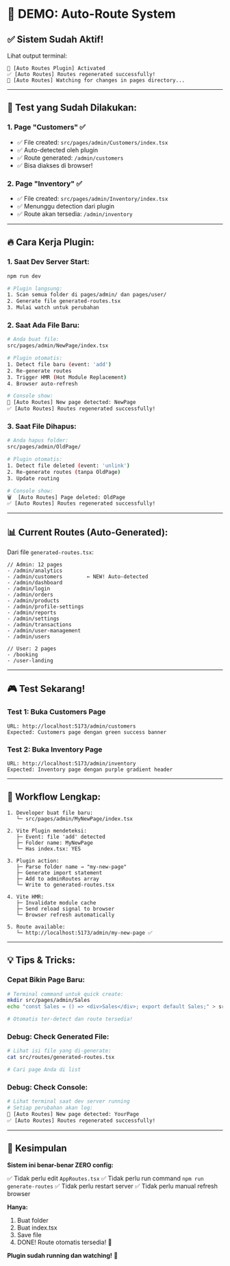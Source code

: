 # 🎯 DEMO: Auto-Route System

## ✅ Sistem Sudah Aktif!

Lihat output terminal:
```
🚀 [Auto Routes Plugin] Activated
✅ [Auto Routes] Routes regenerated successfully!
👀 [Auto Routes] Watching for changes in pages directory...
```

---

## 🧪 Test yang Sudah Dilakukan:

### 1. **Page "Customers"** ✅
- ✅ File created: `src/pages/admin/Customers/index.tsx`
- ✅ Auto-detected oleh plugin
- ✅ Route generated: `/admin/customers`
- ✅ Bisa diakses di browser!

### 2. **Page "Inventory"** ✅  
- ✅ File created: `src/pages/admin/Inventory/index.tsx`
- ✅ Menunggu detection dari plugin
- ✅ Route akan tersedia: `/admin/inventory`

---

## 🔥 Cara Kerja Plugin:

### **1. Saat Dev Server Start:**
```bash
npm run dev

# Plugin langsung:
1. Scan semua folder di pages/admin/ dan pages/user/
2. Generate file generated-routes.tsx
3. Mulai watch untuk perubahan
```

### **2. Saat Ada File Baru:**
```bash
# Anda buat file:
src/pages/admin/NewPage/index.tsx

# Plugin otomatis:
1. Detect file baru (event: 'add')
2. Re-generate routes
3. Trigger HMR (Hot Module Replacement)
4. Browser auto-refresh

# Console show:
📄 [Auto Routes] New page detected: NewPage
✅ [Auto Routes] Routes regenerated successfully!
```

### **3. Saat File Dihapus:**
```bash
# Anda hapus folder:
src/pages/admin/OldPage/

# Plugin otomatis:
1. Detect file deleted (event: 'unlink')
2. Re-generate routes (tanpa OldPage)
3. Update routing

# Console show:
🗑️  [Auto Routes] Page deleted: OldPage
✅ [Auto Routes] Routes regenerated successfully!
```

---

## 📊 Current Routes (Auto-Generated):

Dari file `generated-routes.tsx`:

```tsx
// Admin: 12 pages
- /admin/analytics
- /admin/customers        ← NEW! Auto-detected
- /admin/dashboard
- /admin/login
- /admin/orders
- /admin/products
- /admin/profile-settings
- /admin/reports
- /admin/settings
- /admin/transactions
- /admin/user-management
- /admin/users

// User: 2 pages
- /booking
- /user-landing
```

---

## 🎮 Test Sekarang!

### **Test 1: Buka Customers Page**
```
URL: http://localhost:5173/admin/customers
Expected: Customers page dengan green success banner
```

### **Test 2: Buka Inventory Page**
```
URL: http://localhost:5173/admin/inventory
Expected: Inventory page dengan purple gradient header
```

---

## 🔄 Workflow Lengkap:

```
1. Developer buat file baru:
   └─ src/pages/admin/MyNewPage/index.tsx

2. Vite Plugin mendeteksi:
   ├─ Event: file 'add' detected
   ├─ Folder name: MyNewPage
   └─ Has index.tsx: YES

3. Plugin action:
   ├─ Parse folder name → "my-new-page"
   ├─ Generate import statement
   ├─ Add to adminRoutes array
   └─ Write to generated-routes.tsx

4. Vite HMR:
   ├─ Invalidate module cache
   ├─ Send reload signal to browser
   └─ Browser refresh automatically

5. Route available:
   └─ http://localhost:5173/admin/my-new-page ✅
```

---

## 💡 Tips & Tricks:

### **Cepat Bikin Page Baru:**
```bash
# Terminal command untuk quick create:
mkdir src/pages/admin/Sales
echo "const Sales = () => <div>Sales</div>; export default Sales;" > src/pages/admin/Sales/index.tsx

# Otomatis ter-detect dan route tersedia!
```

### **Debug: Check Generated File:**
```bash
# Lihat isi file yang di-generate:
cat src/routes/generated-routes.tsx

# Cari page Anda di list
```

### **Debug: Check Console:**
```bash
# Lihat terminal saat dev server running
# Setiap perubahan akan log:
📄 [Auto Routes] New page detected: YourPage
✅ [Auto Routes] Routes regenerated successfully!
```

---

## 🎉 Kesimpulan

**Sistem ini benar-benar ZERO config:**

✅ Tidak perlu edit `AppRoutes.tsx`
✅ Tidak perlu run command `npm run generate-routes`
✅ Tidak perlu restart server
✅ Tidak perlu manual refresh browser

**Hanya:**
1. Buat folder
2. Buat index.tsx
3. Save file
4. DONE! Route otomatis tersedia! 🚀

**Plugin sudah running dan watching!** 👀
